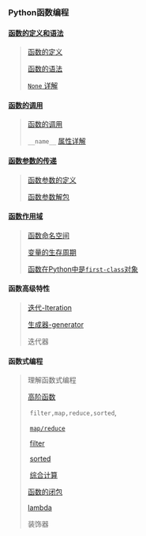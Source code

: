### Python函数编程

#### [函数的定义和语法](./py3_func_defin.md)

> [函数的定义](./py3_func_defin.md)
>
> [函数的语法](./py3_func_defin.md_)
>
> [`None` 详解](./py3_func_defin.md)

#### [函数的调用](./py3_func_call)

> [函数的调用](./py3_func_call)
>
> `__name__` [属性详解](./py3_name_attr.md)
>

#### [函数参数的传递](./py3_func_parameter.md)

> [函数参数的定义](./py3_func_parameter.md)
>
> [函数参数解包](./py3_func_parameter.md)

#### [函数作用域](./py3_fuc_namespace.md)

> [函数命名空间](./py3_fuc_namespace.md)
>
> [变量的生存周期](./py3_life_time.md)
>
> [函数在Python中是`first-class`对象](./py3_firstclass.md)
>

#### 函数高级特性

> [迭代-Iteration](./py3_func_iteration.md)
>
> [生成器-generator](./py3_func_generator.md)
>
> 迭代器

#### 函数式编程

> 理解函数式编程
>
> [高阶函数](./py3_high_order_function.md)
>
> ​	`filter,map,reduce,sorted`,
>
> ​	[`map/reduce`](./py3_map_reduce.md)
>
> ​	[filter](./py3_filter.md)
>
> ​	[sorted](./py3_func_sorted.md)
>
> ​	[综合计算](./py3_jiecheng.md)
>
> [函数的闭包](./py3_func_closure.md)
>
> [lambda](./py3_func_lambda.md)
>
> 装饰器



